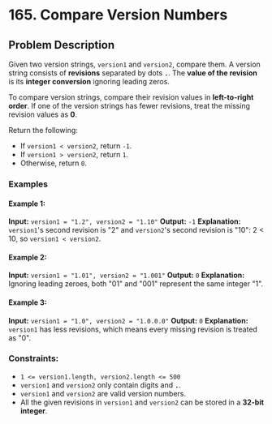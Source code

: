 # 165. Compare Version Numbers

## Problem Description

Given two version strings, `version1` and `version2`, compare them. A version string consists of **revisions** separated by dots **`.`**. The **value of the revision** is its **integer conversion** ignoring leading zeros.

To compare version strings, compare their revision values in **left-to-right order**. If one of the version strings has fewer revisions, treat the missing revision values as **0**.

Return the following:
- If `version1 < version2`, return `-1`.
- If `version1 > version2`, return `1`.
- Otherwise, return `0`.

### Examples

#### Example 1:
**Input:** `version1 = "1.2", version2 = "1.10"`
**Output:** `-1`
**Explanation:** `version1`'s second revision is "2" and `version2`'s second revision is "10": 2 < 10, so `version1 < version2`.

#### Example 2:
**Input:** `version1 = "1.01", version2 = "1.001"`
**Output:** `0`
**Explanation:** Ignoring leading zeroes, both "01" and "001" represent the same integer "1".

#### Example 3:
**Input:** `version1 = "1.0", version2 = "1.0.0.0"`
**Output:** `0`
**Explanation:** `version1` has less revisions, which means every missing revision is treated as "0".

### Constraints:
- `1 <= version1.length, version2.length <= 500`
- `version1` and `version2` only contain digits and **`.`**.
- `version1` and `version2` are valid version numbers.
- All the given revisions in `version1` and `version2` can be stored in a **32-bit integer**.
